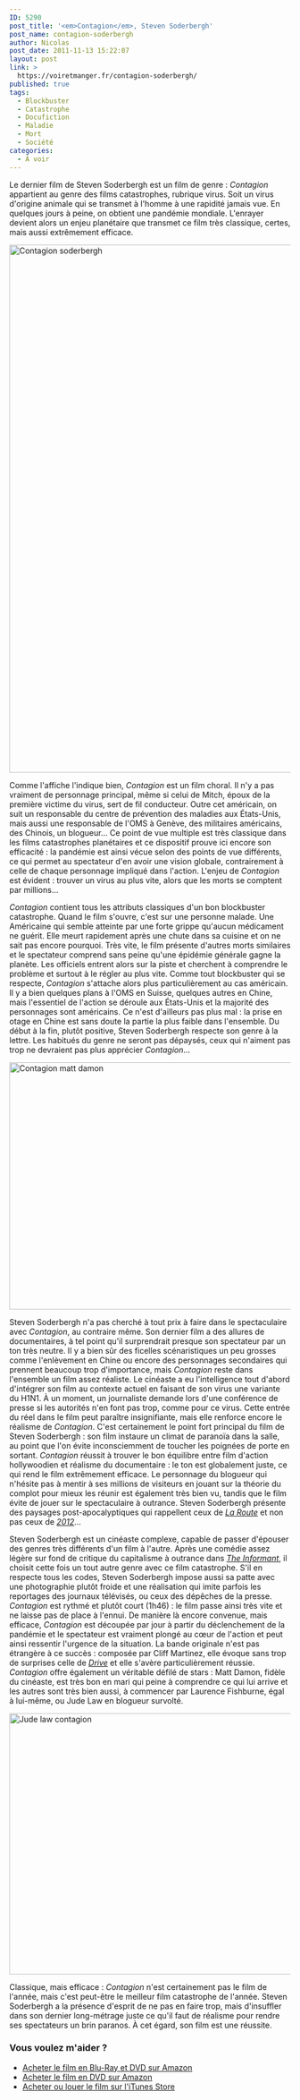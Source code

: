 ```yaml
---
ID: 5290
post_title: '<em>Contagion</em>, Steven Soderbergh'
post_name: contagion-soderbergh
author: Nicolas
post_date: 2011-11-13 15:22:07
layout: post
link: >
  https://voiretmanger.fr/contagion-soderbergh/
published: true
tags:
  - Blockbuster
  - Catastrophe
  - Docufiction
  - Maladie
  - Mort
  - Société
categories:
  - À voir
---
```

Le dernier film de Steven Soderbergh est un film de genre : <em>Contagion</em> appartient au genre des films catastrophes, rubrique virus. Soit un virus d'origine animale qui se transmet à l'homme à une rapidité jamais vue. En quelques jours à peine, on obtient une pandémie mondiale. L'enrayer devient alors un enjeu planétaire que transmet ce film très classique, certes, mais aussi extrêmement efficace.

<a href="http://www.allocine.fr/film/fichefilm_gen_cfilm=178091.html"><img class="aligncenter" style="border-style: initial; border-color: initial; border-width: 0px;" src="https://voiretmanger.fr/wp-content/uploads/2011/11/contagion-soderbergh.jpg" alt="Contagion soderbergh" width="690" height="944" border="0" /></a>

Comme l'affiche l'indique bien, <em>Contagion</em> est un film choral. Il n'y a pas vraiment de personnage principal, même si celui de Mitch, époux de la première victime du virus, sert de fil conducteur. Outre cet américain, on suit un responsable du centre de prévention des maladies aux États-Unis, mais aussi une responsable de l'OMS à Genève, des militaires américains, des Chinois, un blogueur… Ce point de vue multiple est très classique dans les films catastrophes planétaires et ce dispositif prouve ici encore son efficacité : la pandémie est ainsi vécue selon des points de vue différents, ce qui permet au spectateur d'en avoir une vision globale, contrairement à celle de chaque personnage impliqué dans l'action. L'enjeu de <em>Contagion</em> est évident : trouver un virus au plus vite, alors que les morts se comptent par millions…

<em>Contagion</em> contient tous les attributs classiques d'un bon blockbuster catastrophe. Quand le film s'ouvre, c'est sur une personne malade. Une Américaine qui semble atteinte par une forte grippe qu'aucun médicament ne guérit. Elle meurt rapidement après une chute dans sa cuisine et on ne sait pas encore pourquoi. Très vite, le film présente d'autres morts similaires et le spectateur comprend sans peine qu'une épidémie générale gagne la planète. Les officiels entrent alors sur la piste et cherchent à comprendre le problème et surtout à le régler au plus vite. Comme tout blockbuster qui se respecte, <em>Contagion</em> s'attache alors plus particulièrement au cas américain. Il y a bien quelques plans à l'OMS en Suisse, quelques autres en Chine, mais l'essentiel de l'action se déroule aux États-Unis et la majorité des personnages sont américains. Ce n'est d'ailleurs pas plus mal : la prise en otage en Chine est sans doute la partie la plus faible dans l'ensemble. Du début à la fin, plutôt positive, Steven Soderbergh respecte son genre à la lettre. Les habitués du genre ne seront pas dépaysés, ceux qui n'aiment pas trop ne devraient pas plus apprécier <em>Contagion</em>…

<img class="aligncenter" style="border-style: initial; border-color: initial; border-width: 0px;" src="https://voiretmanger.fr/wp-content/uploads/2011/11/contagion-matt-damon.jpg" alt="Contagion matt damon" width="690" height="442" border="0" />

Steven Soderbergh n'a pas cherché à tout prix à faire dans le spectaculaire avec <em>Contagion</em>, au contraire même. Son dernier film a des allures de documentaires, à tel point qu'il surprendrait presque son spectateur par un ton très neutre. Il y a bien sûr des ficelles scénaristiques un peu grosses comme l'enlèvement en Chine ou encore des personnages secondaires qui prennent beaucoup trop d'importance, mais <em>Contagion</em> reste dans l'ensemble un film assez réaliste. Le cinéaste a eu l'intelligence tout d'abord d'intégrer son film au contexte actuel en faisant de son virus une variante du H1N1. À un moment, un journaliste demande lors d'une conférence de presse si les autorités n'en font pas trop, comme pour ce virus. Cette entrée du réel dans le film peut paraître insignifiante, mais elle renforce encore le réalisme de <em>Contagion</em>. C'est certainement le point fort principal du film de Steven Soderbergh : son film instaure un climat de paranoïa dans la salle, au point que l'on évite inconsciemment de toucher les poignées de porte en sortant. <em>Contagion</em> réussit à trouver le bon équilibre entre film d'action hollywoodien et réalisme du documentaire : le ton est globalement juste, ce qui rend le film extrêmement efficace. Le personnage du blogueur qui n'hésite pas à mentir à ses millions de visiteurs en jouant sur la théorie du complot pour mieux les réunir est également très bien vu, tandis que le film évite de jouer sur le spectaculaire à outrance. Steven Soderbergh présente des paysages post-apocalyptiques qui rappellent ceux de <em><a href="https://voiretmanger.fr/2009/12/05/la-route-hillcoat/">La Route</a></em> et non pas ceux de <em><a href="https://voiretmanger.fr/2009/11/14/2012-emmerich/">2012</a></em>…

Steven Soderbergh est un cinéaste complexe, capable de passer d'épouser des genres très différents d'un film à l'autre. Après une comédie assez légère sur fond de critique du capitalisme à outrance dans <em><a href="https://voiretmanger.fr/2009/10/11/the-informant-soderbergh/">The Informant</a></em>, il choisit cette fois un tout autre genre avec ce film catastrophe. S'il en respecte tous les codes, Steven Soderbergh impose aussi sa patte avec une photographie plutôt froide et une réalisation qui imite parfois les reportages des journaux télévisés, ou ceux des dépêches de la presse. <em>Contagion</em> est rythmé et plutôt court (1h46) : le film passe ainsi très vite et ne laisse pas de place à l'ennui. De manière là encore convenue, mais efficace, <em>Contagion</em> est découpée par jour à partir du déclenchement de la pandémie et le spectateur est vraiment plongé au cœur de l'action et peut ainsi ressentir l'urgence de la situation. La bande originale n'est pas étrangère à ce succès : composée par Cliff Martinez, elle évoque sans trop de surprises celle de <em><a href="https://voiretmanger.fr/2011/10/04/drive-winding-refn/">Drive</a></em> et elle s'avère particulièrement réussie. <em>Contagion</em> offre également un véritable défilé de stars : Matt Damon, fidèle du cinéaste, est très bon en mari qui peine à comprendre ce qui lui arrive et les autres sont très bien aussi, à commencer par Laurence Fishburne, égal à lui-même, ou Jude Law en blogueur survolté.

<img class="aligncenter" style="border-style: initial; border-color: initial; border-width: 0px;" src="https://voiretmanger.fr/wp-content/uploads/2011/11/jude-law-contagion.jpg" alt="Jude law contagion" width="690" height="467" border="0" />

Classique, mais efficace : <em>Contagion</em> n'est certainement pas le film de l'année, mais c'est peut-être le meilleur film catastrophe de l'année. Steven Soderbergh a la présence d'esprit de ne pas en faire trop, mais d'insuffler dans son dernier long-métrage juste ce qu'il faut de réalisme pour rendre ses spectateurs un brin paranos. À cet égard, son film est une réussite.

<div class="amazon">
<h3>Vous voulez m'aider ?</h3>
<ul>
	<li><a href="http://www.amazon.fr/gp/product/B006OMVAN4/ref=as_li_ss_tl?ie=UTF8&tag=leblogdenic07-21&linkCode=as2&camp=1642&creative=19458&creativeASIN=B006OMVAN4">Acheter le film en Blu-Ray et DVD sur Amazon</a></li>
	<li><a href="http://www.amazon.fr/gp/product/B006OMVAKW/ref=as_li_ss_tl?ie=UTF8&tag=leblogdenic07-21&linkCode=as2&camp=1642&creative=19458&creativeASIN=B006OMVAKW">Acheter le film en DVD sur Amazon</a></li>
	<li><a href="https://itunes.apple.com/fr/movie/contagion/id505581216">Acheter ou louer le film sur l'iTunes Store</a></li>
</ul>
</div>